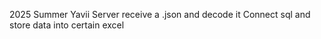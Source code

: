 2025 Summer Yavii
Server receive a .json and decode it
Connect sql and store data into certain excel
